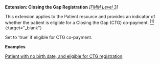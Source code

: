 **Extension: Closing the Gap Registration** *[[FMM Level 3](guidance.html)]*

This extension applies to the Patient resource and provides an indicator of whether the patient is eligible for a Closing the Gap (CTG) co-payment. [<sup>[1]</sup>](https://meteor.aihw.gov.au/content/index.phtml/itemId/603671){:target="_blank"}

Set to 'true' if eligible for CTG co-payment.

**Examples**

[Patient with no birth date, and eligible for CTG registration](Patient-example2.html)